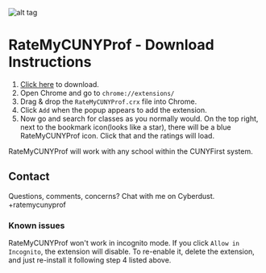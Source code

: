 ![alt tag](http://i.imgur.com/PWMp2I1.png)

# RateMyCUNYProf - Download Instructions
1. [Click here](https://github.com/m22222/RateMyCUNYProf/raw/master/RateMyCUNYProf.crx) to download.
2. Open Chrome and go to `chrome://extensions/`
3. Drag & drop the `RateMyCUNYProf.crx` file into Chrome.
4. Click `Add` when the popup appears to add the extension.
5. Now go and search for classes as you normally would. On the top right, next to the bookmark icon(looks like a star), there will be a blue RateMyCUNYProf icon. Click that and the ratings will load.

RateMyCUNYProf will work with any school within the CUNYFirst system.

## Contact
Questions, comments, concerns? Chat with me on Cyberdust. +ratemycunyprof

### Known issues
RateMyCUNYProf won't work in incognito mode. If you click `Allow in Incognito`, the extension will disable. To re-enable it, delete the extension, and just re-install it following step 4 listed above.
